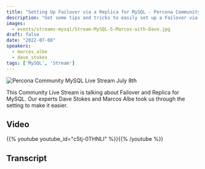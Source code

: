 ```yaml
---
title: "Setting Up Failover via a Replica for MySQL - Percona Community MySQL Live Stream & Chat - July 8th"
description: "Get some tips and tricks to easily set up a Failover via a Replica for MySQL with Percona Community MySQL Live Stream"
images:
  - events/streams-mysql/Stream-MySQL-5-Marcos-with-Dave.jpg
draft: false
date: "2022-07-08"
speakers:
  - marcos_albe
  - dave_stokes
tags: ['MySQL', 'Stream']
---
```

![Percona Community MySQL Live Stream July 8th](events/streams-mysql/Stream-MySQL-5-Marcos-with-Dave.jpg)

This Community Live Stream is talking about Failover and Replica for MySQL. Our experts Dave Stokes and Marcos Albe took us through the setting to make it easier.


## Video

{{% youtube youtube_id="c5tj-0THNLI" %}}{{% /youtube %}}

## Transcript





